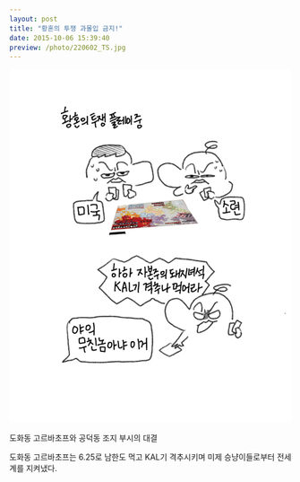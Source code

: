 ```yaml
---
layout: post
title: "황혼의 투쟁 과몰입 금지!"
date: 2015-10-06 15:39:40
preview: /photo/220602_TS.jpg
---
```


<img src="/photo/220602_TS.jpg" width="1200">

도화동 고르바초프와 공덕동 조지 부시의 대결

도화동 고르바초프는 6.25로 남한도 먹고 KAL기 격추시키며 미제 승냥이들로부터 전세계를 지켜냈다.
